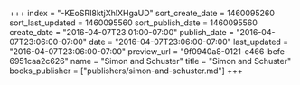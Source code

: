 +++
index = "-KEoSRI8ktjXhlXHgaUD"
sort_create_date = 1460095260
sort_last_updated = 1460095560
sort_publish_date = 1460095560
create_date = "2016-04-07T23:01:00-07:00"
publish_date = "2016-04-07T23:06:00-07:00"
date = "2016-04-07T23:06:00-07:00"
last_updated = "2016-04-07T23:06:00-07:00"
preview_url = "9f0940a8-0121-e466-befe-6951caa2c626"
name = "Simon and Schuster"
title = "Simon and Schuster"
books_publisher = ["publishers/simon-and-schuster.md"]
+++

